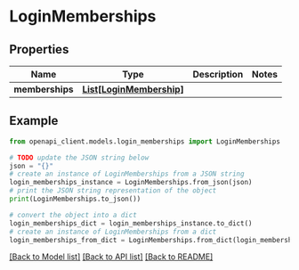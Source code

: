# LoginMemberships


## Properties

Name | Type | Description | Notes
------------ | ------------- | ------------- | -------------
**memberships** | [**List[LoginMembership]**](LoginMembership.md) |  | 

## Example

```python
from openapi_client.models.login_memberships import LoginMemberships

# TODO update the JSON string below
json = "{}"
# create an instance of LoginMemberships from a JSON string
login_memberships_instance = LoginMemberships.from_json(json)
# print the JSON string representation of the object
print(LoginMemberships.to_json())

# convert the object into a dict
login_memberships_dict = login_memberships_instance.to_dict()
# create an instance of LoginMemberships from a dict
login_memberships_from_dict = LoginMemberships.from_dict(login_memberships_dict)
```
[[Back to Model list]](../README.md#documentation-for-models) [[Back to API list]](../README.md#documentation-for-api-endpoints) [[Back to README]](../README.md)



